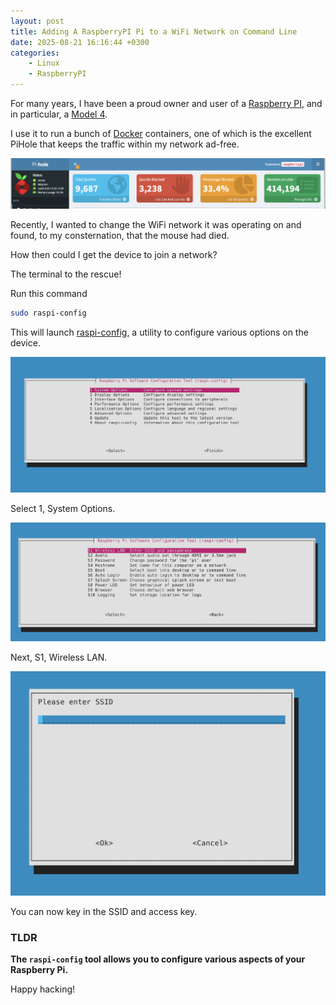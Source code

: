 ```yaml
---
layout: post
title: Adding A RaspberryPI Pi to a WiFi Network on Command Line
date: 2025-08-21 16:16:44 +0300
categories:
    - Linux
    - RaspberryPI
---
```


For many years, I have been a proud owner and user of a [Raspberry PI](https://www.raspberrypi.com/), and in particular, a [Model 4](https://www.raspberrypi.com/products/raspberry-pi-4-model-b/).

I use it to run a bunch of [Docker](https://www.docker.com/) containers, one of which is the excellent PiHole that keeps the traffic within my network ad-free.

![piHole](../images/2025/08/piHole.png)

Recently, I wanted to change the WiFi network it was operating on and found, to my consternation, that the mouse had died.

How then could I get the device to join a network?

The terminal to the rescue!

Run this command

```bash
sudo raspi-config
```

This will launch [raspi-config](https://github.com/RPi-Distro/raspi-config), a utility to configure various options on the device.

![RaspberryMenu1](../images/2025/08/RaspberryMenu1.png)

Select 1, System Options.

![RaspberryMenu2](../images/2025/08/RaspberryMenu2.png)

Next, S1, Wireless LAN.

![RaspberryMenu3](../images/2025/08/RaspberryMenu3.png)

You can now key in the SSID and access key.

### TLDR

**The `raspi-config` tool allows you to configure various aspects of your Raspberry Pi.**

Happy hacking!
